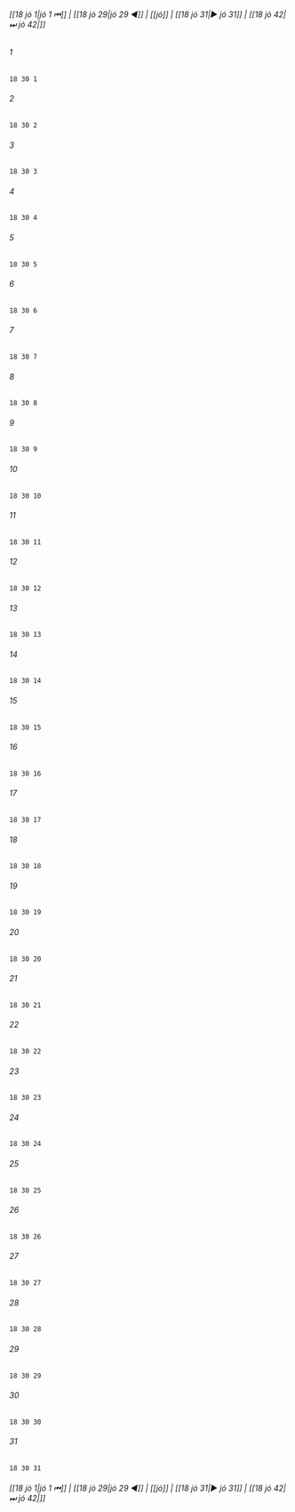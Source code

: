 
###### [[18 jó 1|jó 1 ⏮]] | [[18 jó 29|jó 29 ◀]] | [[jó]] | [[18 jó 31|▶ jó 31]] | [[18 jó 42|⏭ jó 42|]]

###### 1
``` verse
18 30 1 
```
###### 2
``` verse
18 30 2 
```
###### 3
``` verse
18 30 3 
```
###### 4
``` verse
18 30 4 
```
###### 5
``` verse
18 30 5 
```
###### 6
``` verse
18 30 6 
```
###### 7
``` verse
18 30 7 
```
###### 8
``` verse
18 30 8 
```
###### 9
``` verse
18 30 9 
```
###### 10
``` verse
18 30 10 
```
###### 11
``` verse
18 30 11 
```
###### 12
``` verse
18 30 12 
```
###### 13
``` verse
18 30 13 
```
###### 14
``` verse
18 30 14 
```
###### 15
``` verse
18 30 15 
```
###### 16
``` verse
18 30 16 
```
###### 17
``` verse
18 30 17 
```
###### 18
``` verse
18 30 18 
```
###### 19
``` verse
18 30 19 
```
###### 20
``` verse
18 30 20 
```
###### 21
``` verse
18 30 21 
```
###### 22
``` verse
18 30 22 
```
###### 23
``` verse
18 30 23 
```
###### 24
``` verse
18 30 24 
```
###### 25
``` verse
18 30 25 
```
###### 26
``` verse
18 30 26 
```
###### 27
``` verse
18 30 27 
```
###### 28
``` verse
18 30 28 
```
###### 29
``` verse
18 30 29 
```
###### 30
``` verse
18 30 30 
```
###### 31
``` verse
18 30 31 
```

###### [[18 jó 1|jó 1 ⏮]] | [[18 jó 29|jó 29 ◀]] | [[jó]] | [[18 jó 31|▶ jó 31]] | [[18 jó 42|⏭ jó 42|]]

